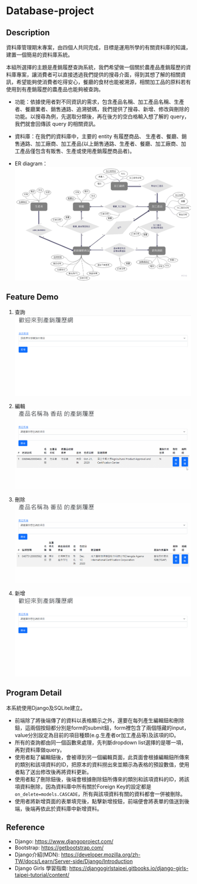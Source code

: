 # Database-project

## Description
資料庫管理期末專案，由四個人共同完成，目標是運用所學的有關資料庫的知識，建置一個簡易的資料庫系統。

本組所選擇的主題是產銷履歷查詢系統，我們希望做一個關於農產品產銷履歷的資料庫專案，讓消費者可以直接透過我們提供的搜尋介面，得到其想了解的相關資訊，希望能夠使消費者吃得安心，餐廳的食材也能被溯源，相關加工品的原料若有使用到有產銷履歷的農產品也能夠被查詢。

- 功能：依據使用者對不同資訊的需求，包含產品名稱、加工產品名稱、生產者、餐廳業者、銷售通路、追溯號碼，我們提供了搜尋、新增、修改與刪除的功能。以搜尋為例，先選取分類後，再在後方的空白格輸入想了解的 query，我們就會回傳該 query 的相關資訊。

- 資料庫：在我們的資料庫中，主要的 entity 有履歷商品、 生產者、餐廳、銷售通路、加工廠商、加工產品(以上銷售通路、生產者、餐廳、加工廠商、加工產品僅包含有販售、生產或使用產銷履歷商品者)。

- ER diagram：
![image](https://github.com/JJJamieee/Database-project/blob/main/image1.jpg)


## Feature Demo
1. 查詢
![image](https://github.com/JJJamieee/Database-project/blob/main/database_search.gif)

2. 編輯
![image](https://github.com/JJJamieee/Database-project/blob/main/database_edit.gif)

3. 刪除
![image](https://github.com/JJJamieee/Database-project/blob/main/database_delete.gif)

4. 新增
![image](https://github.com/JJJamieee/Database-project/blob/main/database_create.gif)

## Program Detail
本系統使用Django及SQLite建立。

- 前端除了將後端傳了的資料以表格顯示之外，還要在每列產生編輯鈕和刪除鈕，這兩個按鈕都分別是form的submit鈕，form裡包含了兩個隱藏的input，value分別設定為目前的項目種類(e.g.生產者or加工產品等)及該項的ID。
- 所有的查詢都由同一個函數來處理，先判斷dropdown list選擇的是哪一項，再對資料庫做query。
- 使用者點了編輯鈕後，會被導到另一個編輯頁面，此頁面會根據編輯鈕所傳來的類別和該項資料的ID，把原本的資料撈出來並顯示為表格的預設數值，使用者點了送出修改後再將資料更新。
- 使用者點了刪除鈕後，後端會根據刪除鈕所傳來的類別和該項資料的ID，將該項資料刪除，因為資料庫中所有關於Foreign Key的設定都是`on_delete=models.CASCADE`，所有與該項資料有關的資料都會一併被刪除。
- 使用者將新增頁面的表單填完後，點擊新增按鈕，前端便會將表單的值送到後端，後端再依此於資料庫中新增資料。

## Reference
- Django: https://www.djangoproject.com/
- Bootstrap: https://getbootstrap.com/
- Django介紹(MDN): https://developer.mozilla.org/zh-TW/docs/Learn/Server-side/Django/Introduction
- Django Girls 學習指南: https://djangogirlstaipei.gitbooks.io/django-girls-taipei-tutorial/content/
